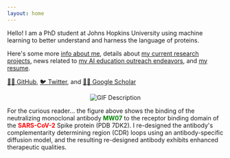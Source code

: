 ```yaml
---
layout: home 
---
```


Hello! I am a PhD student at Johns Hopkins University using machine learning to better understand and harness the language of proteins.

Here's some more [info about me](about.md), details about [my current research projects](research.md), news related to [my AI education outreach endeavors](outreach.md), and [my resume](resume.md).

[👨‍💻 GitHub](https://github.com/MichaelChungyoun),  [🐦 Twitter](https://twitter.com/MikeyChungyoun), and [👨‍🎓 Google Scholar](https://scholar.google.com/citations?user=a8pYjvIAAAAJ&hl=en)

<div style="display: flex; justify-content: center;">
  <img src="biorender_ab_30f.gif" alt="GIF Description">
</div>

For the curious reader... the figure above shows the binding of the neutralizing monoclonal antibody <span style="color: green;">**MW07**</span> to the receptor binding domain of the <span style="color: red;">**SARS-CoV-2**</span> Spike protein (PDB 7DK2). I re-designed the antibody's complementarity determining region (CDR) loops using an antibody-specific diffusion model, and the resulting re-designed antibody exhibits enhanced therapeutic qualities.
